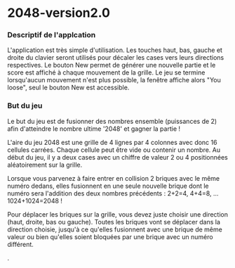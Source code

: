 # 2048-version2.0

### Descriptif de l'applcation

L'application est très simple d'utilisation. Les touches haut, bas, gauche et droite du clavier seront utilisés pour décaler les cases vers leurs directions respectives. Le bouton New permet de générer une nouvelle partie et le score est affiché à chaque mouvement de la grille. 
Le jeu se termine lorsqu'aucun mouvement n'est plus possible, la fenêtre affiche alors "You loose", seul le bouton New est accessible.


### But du jeu 
Le but du jeu est de fusionner des nombres ensemble (puissances de 2) afin d'atteindre le nombre ultime '2048' et gagner la partie !

L'aire du jeu 2048 est une grille de 4 lignes par 4 colonnes avec donc 16 cellules carrées. Chaque cellule peut être vide ou contenir un nombre. Au début du jeu, il y a deux cases avec un chiffre de valeur 2 ou 4 positionnées aléatoirement sur la grille.

Lorsque vous parvenez à faire entrer en collision 2 briques avec le même numéro dedans, elles fusionnent en une seule nouvelle brique dont le numéro sera l'addition des deux nombres précédents : 2+2=4, 4+4=8, ... 1024+1024=2048 !

Pour déplacer les briques sur la grille, vous devez juste choisir une direction (haut, droite, bas ou gauche). Toutes les briques vont se déplacer dans la direction choisie, jusqu'à ce qu'elles fusionnent avec une brique de même valeur ou bien qu'elles soient bloquées par une brique avec un numéro différent.


.
<p align="center"
![Screenshot](Capture.JPG) p>
